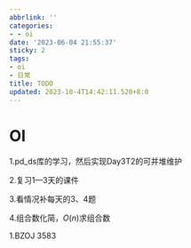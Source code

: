 ```yaml
---
abbrlink: ''
categories:
- - oi
date: '2023-06-04 21:55:37'
sticky: 2
tags:
- oi
- 日常
title: TODO
updated: 2023-10-4T14:42:11.520+8:0
---
```

# OI

1.pd_ds库的学习，然后实现Day3T2的可并堆维护

2.复习1—3天的课件

3.看情况补每天的3、4题

4.组合数化简，$O(n)$求组合数

1.BZOJ 3583
